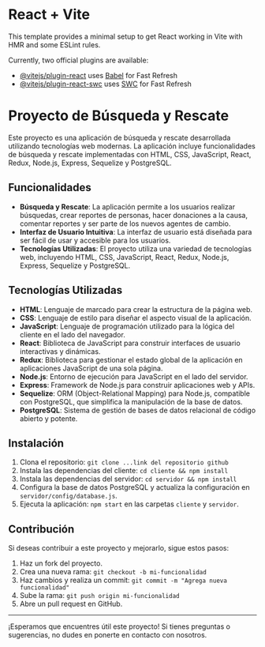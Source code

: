 # React + Vite

This template provides a minimal setup to get React working in Vite with HMR and some ESLint rules.

Currently, two official plugins are available:

- [@vitejs/plugin-react](https://github.com/vitejs/vite-plugin-react/blob/main/packages/plugin-react/README.md) uses [Babel](https://babeljs.io/) for Fast Refresh
- [@vitejs/plugin-react-swc](https://github.com/vitejs/vite-plugin-react-swc) uses [SWC](https://swc.rs/) for Fast Refresh

# Proyecto de Búsqueda y Rescate

Este proyecto es una aplicación de búsqueda y rescate desarrollada utilizando tecnologías web modernas. La aplicación incluye funcionalidades de búsqueda y rescate implementadas con HTML, CSS, JavaScript, React, Redux, Node.js, Express, Sequelize y PostgreSQL.

## Funcionalidades

- **Búsqueda y Rescate**: La aplicación permite a los usuarios realizar búsquedas, crear reportes de personas, hacer donaciones a la causa, comentar reportes y ser parte de los nuevos agentes de cambio.
- **Interfaz de Usuario Intuitiva**: La interfaz de usuario está diseñada para ser fácil de usar y accesible para los usuarios.
- **Tecnologías Utilizadas**: El proyecto utiliza una variedad de tecnologías web, incluyendo HTML, CSS, JavaScript, React, Redux, Node.js, Express, Sequelize y PostgreSQL.

## Tecnologías Utilizadas

- **HTML**: Lenguaje de marcado para crear la estructura de la página web.
- **CSS**: Lenguaje de estilo para diseñar el aspecto visual de la aplicación.
- **JavaScript**: Lenguaje de programación utilizado para la lógica del cliente en el lado del navegador.
- **React**: Biblioteca de JavaScript para construir interfaces de usuario interactivas y dinámicas.
- **Redux**: Biblioteca para gestionar el estado global de la aplicación en aplicaciones JavaScript de una sola página.
- **Node.js**: Entorno de ejecución para JavaScript en el lado del servidor.
- **Express**: Framework de Node.js para construir aplicaciones web y APIs.
- **Sequelize**: ORM (Object-Relational Mapping) para Node.js, compatible con PostgreSQL, que simplifica la manipulación de la base de datos.
- **PostgreSQL**: Sistema de gestión de bases de datos relacional de código abierto y potente.

## Instalación

1. Clona el repositorio: `git clone ...link del repositorio github`
2. Instala las dependencias del cliente: `cd cliente && npm install`
3. Instala las dependencias del servidor: `cd servidor && npm install`
4. Configura la base de datos PostgreSQL y actualiza la configuración en `servidor/config/database.js`.
5. Ejecuta la aplicación: `npm start` en las carpetas `cliente` y `servidor`.

## Contribución

Si deseas contribuir a este proyecto y mejorarlo, sigue estos pasos:

1. Haz un fork del proyecto.
2. Crea una nueva rama: `git checkout -b mi-funcionalidad`
3. Haz cambios y realiza un commit: `git commit -m "Agrega nueva funcionalidad"`
4. Sube la rama: `git push origin mi-funcionalidad`
5. Abre un pull request en GitHub.

---

¡Esperamos que encuentres útil este proyecto! Si tienes preguntas o sugerencias, no dudes en ponerte en contacto con nosotros.
